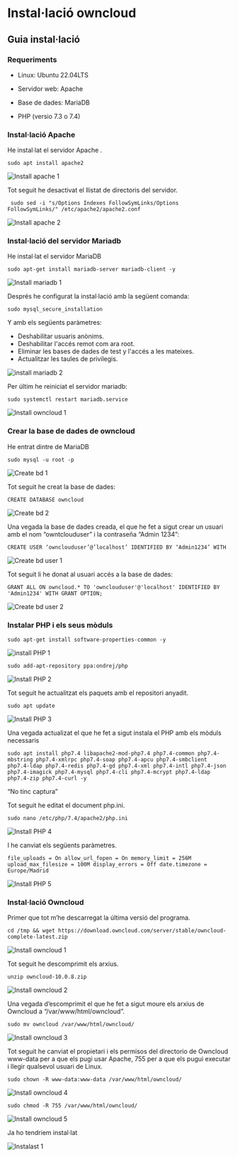 # Instal·lació owncloud

## Guia instal·lació
### Requeriments 

 - Linux: Ubuntu 22.04LTS

 - Servidor web: Apache

 - Base de dades: MariaDB

 - PHP (versio 7.3 o 7.4)

### Instal·lació Apache

He instal·lat el servidor Apache .

```
sudo apt install apache2
```

![Install apache 1](https://user-images.githubusercontent.com/114162326/193453650-84c72e8e-32f8-4845-ae40-f7d53f49273d.png)

 Tot seguit he desactivat el llistat de directoris del servidor.

```
 sudo sed -i "s/Options Indexes FollowSymLinks/Options FollowSymLinks/" /etc/apache2/apache2.conf
```
 
 ![Install apache 2](https://user-images.githubusercontent.com/114162326/193454049-5b3b1ebc-3672-4884-856d-2faf938c73e7.png)

### Instal·lació del servidor Mariadb

He instal·lat el servidor MariaDB

```
sudo apt-get install mariadb-server mariadb-client -y
```

![Install mariadb 1](https://user-images.githubusercontent.com/114162326/193454117-220baec1-8fc6-401b-bd3e-6472f28d887b.png)

Després he configurat la instal·lació amb la següent comanda:

```
sudo mysql_secure_installation
```

Y amb els següents paràmetres:
- Deshabilitar usuaris anònims.
- Deshabilitar l'accés remot com ara root.
- Eliminar les bases de dades de test y l'accés a les mateixes.
- Actualitzar les taules de privilegis.
 
![install mariadb 2](https://user-images.githubusercontent.com/114162326/193454168-9bcf9ab2-1288-43b8-8fcf-55dd7cfe949f.png)

Per últim he reiniciat el servidor mariadb:

```
sudo systemctl restart mariadb.service
```

![Install owncloud 1](https://user-images.githubusercontent.com/114162326/193454209-22d2ff3e-0748-4442-af94-9ea9152cbeec.png)

### Crear la base de dades de owncloud

He entrat dintre de MariaDB

```
sudo mysql -u root -p
```

![Create bd 1](https://user-images.githubusercontent.com/114162326/193454244-947eb227-fef8-4d68-a121-c75377e0538e.png)

Tot seguit he creat la base de dades:

```
CREATE DATABASE owncloud
```

![Create bd 2](https://user-images.githubusercontent.com/114162326/193454284-78be1675-e910-43c4-9d2e-875c8714cb81.png)

Una vegada la base de dades creada, el que he fet a sigut crear un usuari amb el nom “owntclouduser” i la contraseña “Admin 1234”:

```
CREATE USER ‘ownclouduser’@’localhost’ IDENTIFIED BY ‘Admin1234’ WITH
```

![Create bd user 1](https://user-images.githubusercontent.com/114162326/193454297-6257b227-e6ea-4871-8875-f90a32431c33.png)

Tot seguit li he donat al usuari accés a la base de dades:

```
GRANT ALL ON owncloud.* TO 'ownclouduser'@'localhost' IDENTIFIED BY 'Admin1234' WITH GRANT OPTION;
```

![Create bd user 2](https://user-images.githubusercontent.com/114162326/193454318-351c8c88-52e7-44e3-9116-98a6a3e8c6f0.png)

### Instalar PHP i els seus mòduls

```
sudo apt-get install software-properties-common -y
```

![install PHP 1](https://user-images.githubusercontent.com/114162326/193454343-91cb1798-0973-4d0f-9852-e0b5530e030e.png)

```
sudo add-apt-repository ppa:ondrej/php
```

![Install PHP 2](https://user-images.githubusercontent.com/114162326/193454356-985e7ed3-5a81-412d-ac61-ecc03a545d44.png)

Tot seguit he actualitzat els paquets amb el repositori anyadit.

```
sudo apt update
```

![Install PHP 3](https://user-images.githubusercontent.com/114162326/193454398-080d6d60-c3ec-4ff5-8a5f-42f0256b68a1.png)

Una vegada actualizat el que he fet a sigut instala el PHP amb els mòduls necessaris 

```
sudo apt install php7.4 libapache2-mod-php7.4 php7.4-common php7.4-mbstring php7.4-xmlrpc php7.4-soap php7.4-apcu php7.4-smbclient php7.4-ldap php7.4-redis php7.4-gd php7.4-xml php7.4-intl php7.4-json php7.4-imagick php7.4-mysql php7.4-cli php7.4-mcrypt php7.4-ldap php7.4-zip php7.4-curl -y
```

“No tinc captura”

Tot seguit he editat el document php.ini.

```
sudo nano /etc/php/7.4/apache2/php.ini
```

![Install PHP 4](https://user-images.githubusercontent.com/114162326/193454450-9659f688-e369-476c-b035-a3be56a8d325.png)

I he canviat els següents paràmetres.

```
file_uploads = On allow_url_fopen = On memory_limit = 256M upload_max_filesize = 100M display_errors = Off date.timezone = Europe/Madrid
```

![Install PHP 5](https://user-images.githubusercontent.com/114162326/193454467-7bd6a9af-de34-46f4-8201-68efd03359e5.png)

### Instal·lació Owncloud

Primer que tot m’he descarregat la última versió del programa.

```
cd /tmp && wget https://download.owncloud.com/server/stable/owncloud-complete-latest.zip
```
![Install owncloud 1](https://user-images.githubusercontent.com/114162326/193454556-3c51f77f-45e5-4aaf-86d3-55718efddcb3.png)

Tot seguit he descomprimit els arxius.

```
unzip owncloud-10.0.8.zip
```

![Install owncloud 2](https://user-images.githubusercontent.com/114162326/193454561-bee02b0e-5540-4c2a-9ef5-9e9aba6eb2a3.png)

Una vegada d’escomprimit el que he fet a sigut moure els arxius de Owncloud a “/var/www/html/owncloud”.

```
sudo mv owncloud /var/www/html/owncloud/
```

![Install owncloud 3](https://user-images.githubusercontent.com/114162326/193454574-efb27164-c06e-44f9-b2fa-3c95fd54d78a.png)

Tot seguit he canviat el propietari i els permisos del directorio de Owncloud www-data per a que els pugi usar Apache, 755 per a que els pugui executar i llegir qualsevol usuari de Linux.

```
sudo chown -R www-data:www-data /var/www/html/owncloud/
```

![Install owncloud 4](https://user-images.githubusercontent.com/114162326/193454607-10cb899a-fc0d-443e-97ec-4f4a371d6d51.png)

```
sudo chmod -R 755 /var/www/html/owncloud/
```

![Install owncloud 5](https://user-images.githubusercontent.com/114162326/193454628-96ddd4ea-7a91-45e5-b03a-89bece7c4552.png)

Ja ho tendriem instal·lat

![Instalast 1](https://user-images.githubusercontent.com/114162326/193454670-761ebf88-02e0-4e52-a981-e2f9a182ae87.png)
